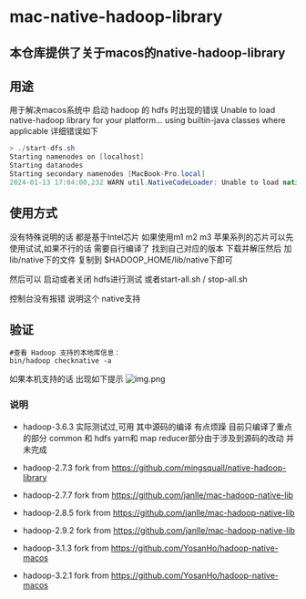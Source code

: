 # mac-native-hadoop-library

## 本仓库提供了关于macos的native-hadoop-library 

## 用途
用于解决macos系统中 启动 hadoop 的 hdfs 时出现的错误 Unable to load native-hadoop library for your platform... using builtin-java classes where applicable
详细错误如下

```java
> ./start-dfs.sh
Starting namenodes on [localhost]
Starting datanodes
Starting secondary namenodes [MacBook-Pro.local]
2024-01-13 17:04:00,232 WARN util.NativeCodeLoader: Unable to load native-hadoop library for your platform... using builtin-java classes where applicable
```

## 使用方式
没有特殊说明的话 都是基于Intel芯片 如果使用m1 m2 m3 苹果系列的芯片可以先使用试试,如果不行的话 需要自行编译了
找到自己对应的版本 下载并解压然后 加lib/native下的文件  复制到 $HADOOP_HOME/lib/native下即可

然后可以 启动或者关闭 hdfs进行测试 或者start-all.sh / stop-all.sh

控制台没有报错 说明这个 native支持


## 验证
```shell
#查看 Hadoop 支持的本地库信息：
bin/hadoop checknative -a
````
如果本机支持的话 出现如下提示
![img.png](images/img.png)

### 说明
- hadoop-3.6.3 实际测试过,可用    其中源码的编译 有点烦躁  目前只编译了重点的部分 common 和 hdfs  yarn和 map reducer部分由于涉及到源码的改动 并未完成

- hadoop-2.7.3 fork from https://github.com/mingsquall/native-hadoop-library
- hadoop-2.7.7 fork from https://github.com/janlle/mac-hadoop-native-lib
- hadoop-2.8.5 fork from https://github.com/janlle/mac-hadoop-native-lib
- hadoop-2.9.2 fork from https://github.com/janlle/mac-hadoop-native-lib
- hadoop-3.1.3 fork from https://github.com/YosanHo/hadoop-native-macos
- hadoop-3.2.1 fork from https://github.com/YosanHo/hadoop-native-macos



